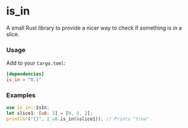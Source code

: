 # is_in
A small Rust library to provide a nicer way to check if something is in a slice.

### Usage
Add to your `Cargo.toml`:
```toml
[dependencies]
is_in = "0.1"
```

### Examples
```rust
use is_in::IsIn;
let slice1: [u8; 3] = [0, 3, 2];
println!("{}", 2_u8.is_in(&slice1)); // Prints "true".
```
